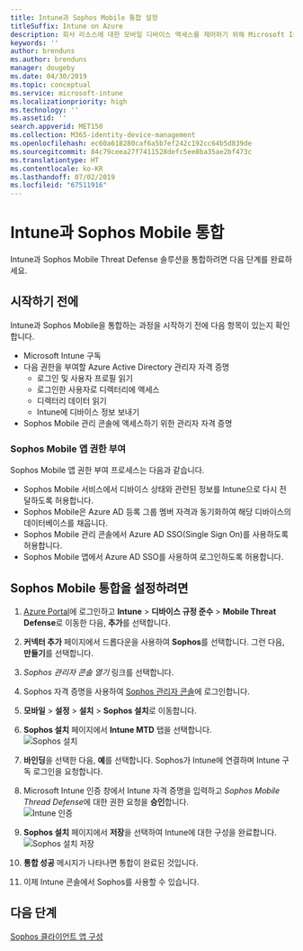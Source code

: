 ```yaml
---
title: Intune과 Sophos Mobile 통합 설정
titleSuffix: Intune on Azure
description: 회사 리소스에 대한 모바일 디바이스 액세스를 제어하기 위해 Microsoft Intune을 사용하여 Sophos Mobile 솔루션을 설정하는 방법입니다.
keywords: ''
author: brenduns
ms.author: brenduns
manager: dougeby
ms.date: 04/30/2019
ms.topic: conceptual
ms.service: microsoft-intune
ms.localizationpriority: high
ms.technology: ''
ms.assetid: ''
search.appverid: MET150
ms.collection: M365-identity-device-management
ms.openlocfilehash: ec60a618280caf6a5b7ef242c192cc64b5d839de
ms.sourcegitcommit: 84c79ceea27f7411528defc5ee8ba35ae2bf473c
ms.translationtype: HT
ms.contentlocale: ko-KR
ms.lasthandoff: 07/02/2019
ms.locfileid: "67511916"
---
```

# <a name="integrate-sophos-mobile-with-intune"></a>Intune과 Sophos Mobile 통합  

Intune과 Sophos Mobile Threat Defense 솔루션을 통합하려면 다음 단계를 완료하세요.  

## <a name="before-you-begin"></a>시작하기 전에  

Intune과 Sophos Mobile을 통합하는 과정을 시작하기 전에 다음 항목이 있는지 확인합니다.  
- Microsoft Intune 구독  
- 다음 권한을 부여할 Azure Active Directory 관리자 자격 증명  
  - 로그인 및 사용자 프로필 읽기  
  - 로그인한 사용자로 디렉터리에 액세스  
  - 디렉터리 데이터 읽기  
  - Intune에 디바이스 정보 보내기  
- Sophos Mobile 관리 콘솔에 액세스하기 위한 관리자 자격 증명  


### <a name="sophos-mobile-app-authorization"></a>Sophos Mobile 앱 권한 부여  
  
Sophos Mobile 앱 권한 부여 프로세스는 다음과 같습니다.  
- Sophos Mobile 서비스에서 디바이스 상태와 관련된 정보를 Intune으로 다시 전달하도록 허용합니다.  
- Sophos Mobile은 Azure AD 등록 그룹 멤버 자격과 동기화하여 해당 디바이스의 데이터베이스를 채웁니다.  
- Sophos Mobile 관리 콘솔에서 Azure AD SSO(Single Sign On)를 사용하도록 허용합니다.  
- Sophos Mobile 앱에서 Azure AD SSO를 사용하여 로그인하도록 허용합니다.  


## <a name="to-set-up-sophos-mobile-integration"></a>Sophos Mobile 통합을 설정하려면  

1. [Azure Portal]( https://portal.azure.com/)에 로그인하고 **Intune** > **디바이스 규정 준수** > **Mobile Threat Defense**로 이동한 다음, **추가**를 선택합니다.  
2. **커넥터 추가** 페이지에서 드롭다운을 사용하여 **Sophos**를 선택합니다. 그런 다음, **만들기**를 선택합니다.  
3. *Sophos 관리자 콘솔 열기* 링크를 선택합니다.  
4. Sophos 자격 증명을 사용하여 [Sophos 관리자 콘솔](https://central.sophos.com/)에 로그인합니다.  
5. **모바일** > **설정** > **설치** > **Sophos 설치**로 이동합니다.  
6. **Sophos 설치** 페이지에서 **Intune MTD** 탭을 선택합니다.  
   ![Sophos 설치](./media/sophos-mtd-connector-integration/sophos-setup.png) 
 
7. **바인딩**을 선택한 다음, **예**를 선택합니다. Sophos가 Intune에 연결하며 Intune 구독 로그인을 요청합니다. 
8. Microsoft Intune 인증 창에서 Intune 자격 증명을 입력하고 *Sophos Mobile Thread Defense*에 대한 권한 요청을 **승인**합니다.  
   ![Intune 인증](./media/sophos-mtd-connector-integration/intune-authentication.png)

9. **Sophos 설치** 페이지에서 **저장**을 선택하여 Intune에 대한 구성을 완료합니다.  
   ![Sophos 설치 저장](./media/sophos-mtd-connector-integration/save-sophos-configuration.png)  

1. **통합 성공** 메시지가 나타나면 통합이 완료된 것입니다.  
1. 이제 Intune 콘솔에서 Sophos를 사용할 수 있습니다.  


## <a name="next-steps"></a>다음 단계  
[Sophos 클라이언트 앱 구성](mtd-apps-ios-app-configuration-policy-add-assign.md)
